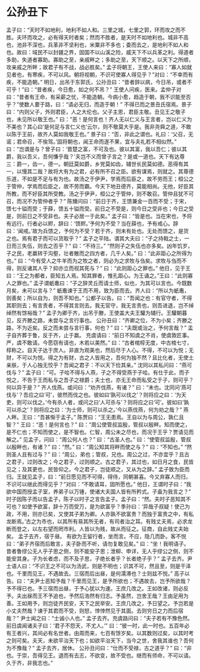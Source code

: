 # 公孙丑下
孟子曰：“天时不如地利，地利不如人和。三里之城，七里之郭，环而攻之而不胜。夫环而攻之，必有得天时者矣；然而不胜者，是天时不如地利也。城非不高也，池非不深也，兵革非不坚利也，米粟非不多也；委而去之，是地利不如人和也。故曰：域民不以封疆之界，固国不以山溪之险，威天下不以兵革之利。得道者多助，失道者寡助。寡助之至，亲戚畔之；多助之至，天下顺之。以天下之所顺，攻亲戚之所畔；故君子有不战，战必胜矣。”
孟子将朝王，王使人来曰：“寡人如就见者也，有寒疾，不可以风。朝将视朝，不识可使寡人得见乎？”对曰：“不幸而有疾，不能造朝。”
明日，出吊于东郭氏，公孙丑曰：“昔者辞以病，今日吊，或者不可乎！”曰：“昔者疾，今日愈，如之何不吊？”
王使人问疾，医来。孟仲子对曰：“昔者有王命，有采薪之忧，不能造朝。今病小愈，趋造于朝，我不识能至否乎？”使数人要于路，曰：“请必无归，而造于朝！”
不得已而之景丑氏宿焉。景子曰：“内则父子，外则君臣，人之大伦也。父子主恩，君臣主敬。丑见王之敬子也，未见所以敬王也。”
曰：“恶！是何言也！齐人无以仁义与王言者，岂以仁义为不美也？其心曰‘是何足与言仁义也’云尔，则不敬莫大乎是。我非尧舜之道，不敢以陈于王前，故齐人莫如我敬王也。”
景子曰：“否，非此之谓也。礼曰：‘父召，无诺；君命召，不俟驾。’固将朝也，闻王命而遂不果，宜与夫礼若不相似然。”
曰：“岂谓是与？曾子曰：‘晋楚之富，不可及也。彼以其富，我以吾仁；彼以其爵，我以吾义，吾何慊乎哉？’夫岂不义而曾子言之？是或一道也。天下有达尊三：爵一，齿一，德一。朝廷莫如爵，乡党莫如齿，辅世长民莫如德。恶得有其一，以慢其二哉？故将大有为之君，必有所不召之臣。欲有谋焉，则就之。其尊德乐道，不如是不足与有为也。故汤之于伊尹，学焉而后臣之，故不劳而王；桓公之于管仲，学焉而后臣之，故不劳而霸。今天下地丑德齐，莫能相尚。无他，好臣其所教，而不好臣其所受教。汤之于伊尹，桓公之于管仲，则不敢召。管仲且犹不可召，而况不为管仲者乎？”
陈臻问曰：“前日于齐，王馈兼金一百而不受；于宋，馈七十镒而受；于薛，馈五十镒而受。前日之不受是，则今日之受非也；今日之受是，则前日之不受非也。夫子必居一于此矣。”
孟子曰：“皆是也。当在宋也，予将有远行。行者必以赆，辞曰：‘馈赆。’予何为不受？当在薛也，予有戒心。辞曰：‘闻戒。’故为兵馈之，予何为不受？若于齐，则未有处也。无处而馈之，是货之也。焉有君子而可以货取乎？”
孟子之平陆。谓其大夫曰：“子之持戟之士，一日而三失伍，则去之否乎？”
曰：“不待三。”
“然则子之失伍也亦多矣。凶年饥岁，子之民，老羸转于沟壑，壮者散而之四方者，几千人矣。”
曰：“此非距心之所得为也。”
曰：“今有受人之牛羊而为之牧之者，则必为之求牧与刍矣。求牧与刍而不得，则反诸其人乎？抑亦立而视其死与？”
曰：“此则距心之罪也。”
他日，见于王曰：“王之为都者，臣知五人焉。知其罪者，惟孔距心。为王诵之。”王曰：“此则寡人之罪也。”
孟子谓蚔鼃曰：“子之辞灵丘而请士师，似也，为其可以言也。今既数月矣，未可以言与？”
蚔鼃谏于王而不用，致为臣而去。齐人曰：“所以为蚔鼃，则善矣；所以自为，则吾不知也。”
公都子以告。曰：“吾闻之也：有官守者，不得其职则去；有言责者，不得其言则去。我无官守，我无言责也，则吾进退，岂不绰绰然有馀裕哉？”
孟子为卿于齐，出吊于滕，王使盖大夫王驩为辅行。王驩朝暮见，反齐滕之路，未尝与之言行事也。
公孙丑曰：“齐卿之位，不为小矣；齐滕之路，不为近矣。反之而未尝与言行事，何也？”
曰：“夫既或治之，予何言哉？”
孟子自齐葬于鲁，反于齐，止于嬴。
充虞请曰：“前日不知虞之不肖，使虞敦匠事。严，虞不敢请。今愿窃有请也，木若以美然。”
曰：“古者棺椁无度，中古棺七寸，椁称之。自天子达于庶人。非直为观美也，然后尽于人心。不得，不可以为悦；无财，不可以为悦。得之为有财，古之人皆用之，吾何为独不然？且比化者，无使土亲肤，于人心独无恔乎？吾闻之君子：不以天下俭其亲。”
沈同以其私问曰：“燕可伐与？”
孟子曰：“可。子哙不得与人燕，子之不得受燕于子哙。有仕于此，而子悦之，不告于王而私与之吾子之禄爵；夫士也，亦无王命而私受之于子，则可乎？何以异于是？”
齐人伐燕。或问曰：“劝齐伐燕，有诸？”
曰：“未也。沈同问‘燕可伐与’？吾应之曰‘可’，彼然而伐之也。彼如曰‘孰可以伐之’？则将应之曰：‘为天吏，则可以伐之。’今有杀人者，或问之曰‘人可杀与’？则将应之曰‘可’。彼如曰‘孰可以杀之’？则将应之曰：‘为士师，则可以杀之。’今以燕伐燕，何为劝之哉？”
燕人畔。王曰：“吾甚惭于孟子。”
陈贾曰：“王无患焉。王自以为与周公，孰仁且智？”
王曰：“恶！是何言也？”
曰：“周公使管叔监殷，管叔以殷畔。知而使之，是不仁也；不知而使之，是不智也。仁智，周公未之尽也，而况于王乎？贾请见而解之。”
见孟子，问曰：“周公何人也？”
曰：“古圣人也。”
曰：“使管叔监殷，管叔以殷畔也，有诸？”
曰：“然。”
曰：“周公知其将畔而使之与？”
曰：“不知也。”
“然则圣人且有过与？”
曰：“周公，弟也；管叔，兄也。周公之过，不亦宜乎？且古之君子，过则改之；今之君子，过则顺之。古之君子，其过也，如日月之食，民皆见之；及其更也，民皆仰之。今之君子，岂徒顺之，又从为之辞。”
孟子致为臣而归。王就见孟子，曰：“前日愿见而不可得，得侍，同朝甚喜。今又弃寡人而归，不识可以继此而得见乎？”对曰：“不敢请耳，固所愿也。”
他日，王谓时子曰：“我欲中国而授孟子室，养弟子以万锺，使诸大夫国人皆有所矜式。子盍为我言之？”
时子因陈子而以告孟子，陈子以时子之言告孟子。孟子曰：“然。夫时子恶知其不可也？如使予欲富，辞十万而受万，是为欲富乎？季孙曰：‘异哉子叔疑！使己为政，不用，则亦已矣，又使其子弟为卿。人亦孰不欲富贵？而独于富贵之中，有私龙断焉。’古之为市也，以其所有易其所无者，有司者治之耳。有贱丈夫焉，必求龙断而登之，以左右望而罔市利。人皆以为贱，故从而征之。征商，自此贱丈夫始矣。
孟子去齐，宿于昼。
有欲为王留行者，坐而言。不应，隐几而卧。客不悦曰：“弟子齐宿而后敢言，夫子卧而不听，请勿复敢见矣。”
曰：“坐！我明语子。昔者鲁缪公无人乎子思之侧，则不能安子思；泄柳、申详，无人乎缪公之侧，则不能安其身。子为长者虑，而不及子思，子绝长者乎？长者绝子乎？”
孟子去齐。尹士语人曰：“不识王之不可以为汤武，则是不明也；识其不可，然且至，则是干泽也。千里而见王，不遇故去。三宿而后出昼，是何濡滞也？士则兹不悦。”
高子以告。曰：“夫尹士恶知予哉？千里而见王，是予所欲也；不遇故去，岂予所欲哉？予不得已也。予三宿而出昼，于予心犹以为速。王庶几改之。王如改诸，则必反予。夫出昼而王不予追也，予然后浩然有归志。予虽然，岂舍王哉？王由足用为善。王如用予，则岂徒齐民安，天下之民举安。王庶几改之，予日望之。予岂若是小丈夫然哉？谏于其君而不受，则怒，悻悻然见于其面。去则穷日之力而后宿哉？”
尹士闻之曰：“士诚小人也。”
孟子去齐。充虞路问曰：“夫子若有不豫色然。前日虞闻诸夫子曰：‘君子不怨天，不尤人。’”
曰：“彼一时，此一时也。五百年必有王者兴，其间必有名世者。由周而来，七百有馀岁矣。以其数则过矣，以其时考之则可矣。夫天，未欲平治天下也；如欲平治天下，当今之世，舍我其谁也？吾何为不豫哉？”
孟子去齐，居休。
公孙丑问曰：“仕而不受禄，古之道乎？”
曰：“非也。于崇，吾得见王。退而有去志，不欲变，故不受也。继而有师命，不可以请。久于齐，非我志也。”
